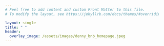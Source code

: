 ```yaml
---
# Feel free to add content and custom Front Matter to this file.
# To modify the layout, see https://jekyllrb.com/docs/themes/#overriding-theme-defaults

layout: single
title: " "
header:
  overlay_image: /assets/images/denny_bnb_homepage.jpeg
---
```

